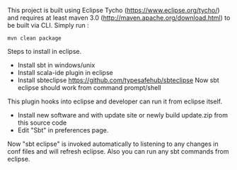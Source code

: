 This project is built using Eclipse Tycho (https://www.eclipse.org/tycho/) and requires at least maven 3.0 (http://maven.apache.org/download.html) to be built via CLI. 
Simply run :

    mvn clean package


Steps to install in eclipse.

* Install sbt in windows/unix
* Install scala-ide plugin in eclipse
* Install sbteclipse https://github.com/typesafehub/sbteclipse  Now sbt eclipse should work from command prompt/shell

This plugin hooks into eclipse and developer can run it from eclipse itself.

* Install new software and with update site or newly build update.zip from this source code
* Edit "Sbt" in preferences page.

Now "sbt eclipse" is invoked automatically to listening to any changes in conf files and will refresh eclipse.
Also you can run any sbt commands from eclipse.

